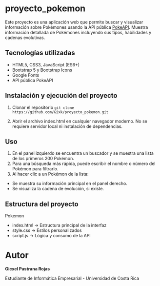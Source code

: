 # proyecto_pokemon
Este proyecto es una aplicación web que permite buscar y visualizar información sobre Pokémones usando la API pública [PokeAPI](https://pokeapi.co/docs/v2). Muestra información detallada de Pokémones incluyendo sus tipos, habilidades y cadenas evolutivas.


## Tecnologías utilizadas
- HTML5, CSS3, JavaScript (ES6+)
- Bootstrap 5 y Bootstrap Icons
- Google Fonts
- API pública PokeAPI


## Instalación y ejecución del proyecto
1. Clonar el repositorio
`git clone https://github.com/Gixk/proyecto_pokemon.git`

2. Abrir el archivo index.html en cualquier navegador moderno.
No se requiere servidor local ni instalación de dependencias.


## Uso
1. En el panel izquierdo se encuentra un buscador y se muestra una lista de los primeros 200 Pokémon.
2. Para una búsqueda más rápida, puede escribir el nombre o número del Pokémon para filtrarlo.
3. Al hacer clic a un Pokémon de la lista:
- Se muestra su información principal en el panel derecho.
- Se visualiza la cadena de evolución, si existe.


## Estructura del proyecto
Pokemon
- index.html → Estructura principal de la interfaz
- style.css → Estilos personalizados
- script.js → Lógica y consumo de la API


# Autor
**Gicxel Pastrana Rojas**

Estudiante de Informática Empresarial - Universidad de Costa Rica

